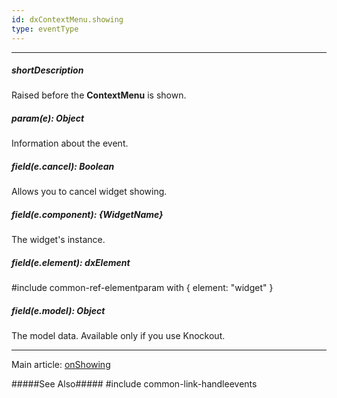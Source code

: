```yaml
---
id: dxContextMenu.showing
type: eventType
---
```

---
##### shortDescription
Raised before the **ContextMenu** is shown.

##### param(e): Object
Information about the event.

##### field(e.cancel): Boolean
Allows you to cancel widget showing.

##### field(e.component): {WidgetName}
The widget's instance.

##### field(e.element): dxElement
#include common-ref-elementparam with { element: "widget" }

##### field(e.model): Object
The model data. Available only if you use Knockout.

---
Main article: [onShowing](/api-reference/10%20UI%20Widgets/dxContextMenu/1%20Configuration/onShowing.md '/Documentation/ApiReference/UI_Widgets/dxContextMenu/Configuration/#onShowing')

#####See Also#####
#include common-link-handleevents